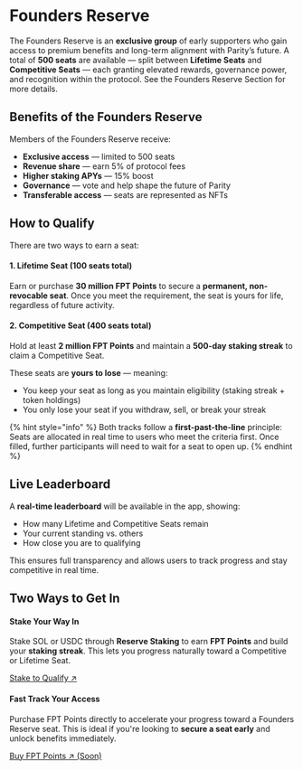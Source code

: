 # Founders Reserve

The Founders Reserve is an **exclusive group** of early supporters who gain access to premium benefits and long-term alignment with Parity’s future. A total of **500 seats** are available — split between **Lifetime Seats** and **Competitive Seats** — each granting elevated rewards, governance power, and recognition within the protocol. See the Founders Reserve Section for more details.&#x20;

## Benefits of the Founders Reserve

Members of the Founders Reserve receive:

* **Exclusive access** — limited to 500 seats
* **Revenue share** — earn 5% of protocol fees
* **Higher staking APYs** — 15% boost
* **Governance** — vote and help shape the future of Parity
* **Transferable access** — seats are represented as NFTs

## How to Qualify

There are two ways to earn a seat:

#### **1. Lifetime Seat (100 seats total)**

Earn or purchase **30 million FPT Points** to secure a **permanent, non-revocable seat**. Once you meet the requirement, the seat is yours for life, regardless of future activity.

#### **2. Competitive Seat (400 seats total)**

Hold at least **2 million FPT Points** and maintain a **500-day staking streak** to claim a Competitive Seat.

These seats are **yours to lose** — meaning:

* You keep your seat as long as you maintain eligibility (staking streak + token holdings)
* You only lose your seat if you withdraw, sell, or break your streak

{% hint style="info" %}
Both tracks follow a **first-past-the-line** principle: Seats are allocated in real time to users who meet the criteria first. Once filled, further participants will need to wait for a seat to open up.
{% endhint %}

## Live Leaderboard

A **real-time leaderboard** will be available in the app, showing:

* How many Lifetime and Competitive Seats remain
* Your current standing vs. others
* How close you are to qualifying

This ensures full transparency and allows users to track progress and stay competitive in real time.

## Two Ways to Get In

#### Stake Your Way In

Stake SOL or USDC through **Reserve Staking** to earn **FPT Points** and build your **staking streak**. This lets you progress naturally toward a Competitive or Lifetime Seat.

<a href="https://app.parityusd.fi/" class="button primary">Stake to Qualify ↗</a>

#### Fast Track Your Access

Purchase FPT Points directly to accelerate your progress toward a Founders Reserve seat. This is ideal if you're looking to **secure a seat early** and unlock benefits immediately.

<a href="https://www.parity.finance/" class="button primary">Buy FPT Points ↗ (Soon)</a>
